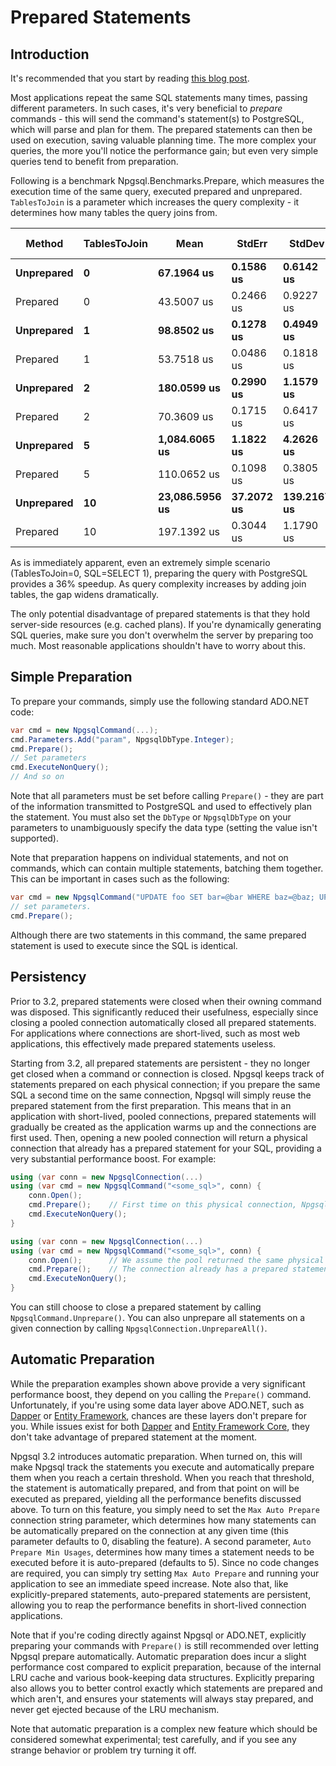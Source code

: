 # Prepared Statements

## Introduction

It's recommended that you start by reading [this blog post](http://www.roji.org/prepared-statements-in-npgsql-3-2).

Most applications repeat the same SQL statements many times, passing different parameters. In such cases, it's very beneficial to *prepare* commands - this will send the command's statement(s) to PostgreSQL, which will parse and plan for them. The prepared statements can then be used on execution, saving valuable planning time. The more complex your queries, the more you'll notice the performance gain; but even very simple queries tend to benefit from preparation.

Following is a benchmark Npgsql.Benchmarks.Prepare, which measures the execution time of the same query, executed prepared and unprepared. `TablesToJoin` is a parameter which increases the query complexity - it determines how many tables the query joins from.

|        Method | TablesToJoin |           Mean |     StdErr |      StdDev |     Op/s | Scaled | Scaled-StdDev | Allocated |
| ------------- |------------- |--------------- |----------- |------------ |--------- |------- |-------------- |---------- |
|    **Unprepared** |            **0** |     **67.1964 us** |  **0.1586 us** |   **0.6142 us** | **14881.75** |   **1.00** |          **0.00** |    **1.9 kB** |
|      Prepared |            0 |     43.5007 us |  0.2466 us |   0.9227 us | 22988.13 |   0.65 |          0.01 |     305 B |
|    **Unprepared** |            **1** |     **98.8502 us** |  **0.1278 us** |   **0.4949 us** | **10116.32** |   **1.00** |          **0.00** |   **1.93 kB** |
|      Prepared |            1 |     53.7518 us |  0.0486 us |   0.1818 us | 18604.04 |   0.54 |          0.00 |     306 B |
|    **Unprepared** |            **2** |    **180.0599 us** |  **0.2990 us** |   **1.1579 us** |  **5553.71** |   **1.00** |          **0.00** |   **2.06 kB** |
|      Prepared |            2 |     70.3609 us |  0.1715 us |   0.6417 us | 14212.44 |   0.39 |          0.00 |     306 B |
|    **Unprepared** |            **5** |  **1,084.6065 us** |  **1.1822 us** |   **4.2626 us** |   **921.99** |   **1.00** |          **0.00** |   **2.37 kB** |
|      Prepared |            5 |    110.0652 us |  0.1098 us |   0.3805 us |  9085.52 |   0.10 |          0.00 |     308 B |
|    **Unprepared** |           **10** | **23,086.5956 us** | **37.2072 us** | **139.2167 us** |    **43.32** |   **1.00** |          **0.00** |   **3.11 kB** |
|      Prepared |           10 |    197.1392 us |  0.3044 us |   1.1790 us |  5072.56 |   0.01 |          0.00 |     308 B |

As is immediately apparent, even an extremely simple scenario (TablesToJoin=0, SQL=SELECT 1), preparing the query with PostgreSQL provides a 36% speedup. As query complexity increases by adding join tables, the gap widens dramatically.

The only potential disadvantage of prepared statements is that they hold server-side resources (e.g. cached plans). If you're dynamically generating SQL queries, make sure you don't overwhelm the server by preparing too much. Most reasonable applications shouldn't have to worry about this.

## Simple Preparation
     
To prepare your commands, simply use the following standard ADO.NET code:

```c#
var cmd = new NpgsqlCommand(...);
cmd.Parameters.Add("param", NpgsqlDbType.Integer);
cmd.Prepare();
// Set parameters
cmd.ExecuteNonQuery();
// And so on
```

Note that all parameters must be set before calling `Prepare()` - they are part of the information transmitted to PostgreSQL and used to effectively plan the statement. You must also set the `DbType` or `NpgsqlDbType` on your parameters to unambiguously specify the data type (setting the value isn't supported).

Note that preparation happens on individual statements, and not on commands, which can contain multiple statements, batching them together. This can be important in cases such as the following:

```c#
var cmd = new NpgsqlCommand("UPDATE foo SET bar=@bar WHERE baz=@baz; UPDATE foo SET bar=@bar WHERE baz=@baz");
// set parameters.
cmd.Prepare();
```

Although there are two statements in this command, the same prepared statement is used to execute since the SQL is identical.

## Persistency

Prior to 3.2, prepared statements were closed when their owning command was disposed. This significantly reduced their usefulness, especially since closing a pooled connection automatically closed all prepared statements. For applications where connections are short-lived, such as most web applications, this effectively made prepared statements useless.

Starting from 3.2, all prepared statements are persistent - they no longer get closed when a command or connection is closed. Npgsql keeps track of statements prepared on each physical connection; if you prepare the same SQL a second time on the same connection, Npgsql will simply reuse the prepared statement from the first preparation. This means that in an application with short-lived, pooled connections, prepared statements will gradually be created as the application warms up and the connections are first used. Then, opening a new pooled connection will return a physical connection that already has a prepared statement for your SQL, providing a very substantial performance boost. For example:

```c#
using (var conn = new NpgsqlConnection(...)
using (var cmd = new NpgsqlCommand("<some_sql>", conn) {
    conn.Open();
    cmd.Prepare();    // First time on this physical connection, Npgsql prepares with PostgreSQL
    cmd.ExecuteNonQuery();
}

using (var conn = new NpgsqlConnection(...)
using (var cmd = new NpgsqlCommand("<some_sql>", conn) {
    conn.Open();      // We assume the pool returned the same physical connection used above
    cmd.Prepare();    // The connection already has a prepared statement for <some_sql>, this doesn't need to do anything
    cmd.ExecuteNonQuery();
}
```

You can still choose to close a prepared statement by calling `NpgsqlCommand.Unprepare()`. You can also unprepare all statements on a given connection by calling `NpgsqlConnection.UnprepareAll()`.

## Automatic Preparation

While the preparation examples shown above provide a very significant performance boost, they depend on you calling the `Prepare()` command. Unfortunately, if you're using some data layer above ADO.NET, such as [Dapper](https://github.com/StackExchange/dapper-dot-net) or [Entity Framework](https://docs.microsoft.com/en-us/ef/), chances are these layers don't prepare for you. While issues exist for both [Dapper](https://github.com/StackExchange/dapper-dot-net/issues/474) and [Entity Framework Core](https://github.com/aspnet/EntityFramework/issues/5459), they don't take advantage of prepared statement at the moment.

Npgsql 3.2 introduces automatic preparation. When turned on, this will make Npgsql track the statements you execute and automatically prepare them when you reach a certain threshold. When you reach that threshold, the statement is automatically prepared, and from that point on will be executed as prepared, yielding all the performance benefits discussed above. To turn on this feature, you simply need to set the `Max Auto Prepare` connection string parameter, which determines how many statements can be automatically prepared on the connection at any given time (this parameter defaults to 0, disabling the feature). A second parameter, `Auto Prepare Min Usages`, determines how many times a statement needs to be executed before it is auto-prepared (defaults to 5). Since no code changes are required, you can simply try setting `Max Auto Prepare` and running your application to see an immediate speed increase. Note also that, like explicitly-prepared statements, auto-prepared statements are persistent, allowing you to reap the performance benefits in short-lived connection applications.

Note that if you're coding directly against Npgsql or ADO.NET, explicitly preparing your commands with `Prepare()` is still recommended over letting Npgsql prepare automatically. Automatic preparation does incur a slight performance cost compared to explicit preparation, because of the internal LRU cache and various book-keeping data structures. Explicitly preparing also allows you to better control exactly which statements are prepared and which aren't, and ensures your statements will always stay prepared, and never get ejected because of the LRU mechanism.

Note that automatic preparation is a complex new feature which should be considered somewhat experimental; test carefully, and if you see any strange behavior or problem try turning it off.

